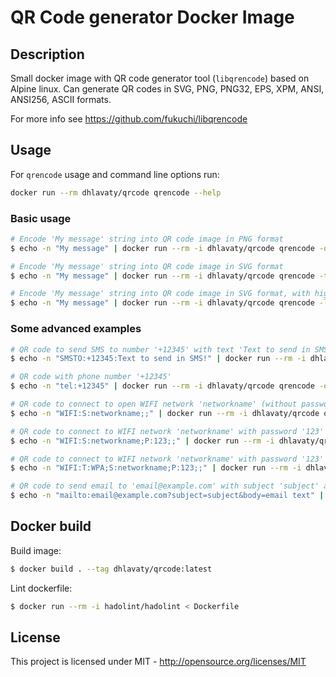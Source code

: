 # QR Code generator Docker Image

## Description

Small docker image with QR code generator tool (`libqrencode`) based on Alpine linux. Can generate QR codes in SVG, PNG, PNG32, EPS, XPM, ANSI, ANSI256, ASCII formats.

For more info see https://github.com/fukuchi/libqrencode

## Usage

For `qrencode` usage and command line options run:

```sh
docker run --rm dhlavaty/qrcode qrencode --help
```

### Basic usage

```sh
# Encode 'My message' string into QR code image in PNG format
$ echo -n "My message" | docker run --rm -i dhlavaty/qrcode qrencode -o - > output.png

# Encode 'My message' string into QR code image in SVG format
$ echo -n "My message" | docker run --rm -i dhlavaty/qrcode qrencode -t SVG -o - > output.svg

# Encode 'My message' string into QR code image in SVG format, with highest error correction level
$ echo -n "My message" | docker run --rm -i dhlavaty/qrcode qrencode -l H -t SVG -o - > output.svg
```

### Some advanced examples

```sh
# QR code to send SMS to number '+12345' with text 'Text to send in SMS!'
$ echo -n "SMSTO:+12345:Text to send in SMS!" | docker run --rm -i dhlavaty/qrcode qrencode -o - > output.png

# QR code with phone number '+12345'
$ echo -n "tel:+12345" | docker run --rm -i dhlavaty/qrcode qrencode -o - > output.png

# QR code to connect to open WIFI network 'networkname' (without password)
$ echo -n "WIFI:S:networkname;;" | docker run --rm -i dhlavaty/qrcode qrencode -o - > output.png

# QR code to connect to WIFI network 'networkname' with password '123'
$ echo -n "WIFI:S:networkname;P:123;;" | docker run --rm -i dhlavaty/qrcode qrencode -o - > output.png

# QR code to connect to WIFI network 'networkname' with password '123' (WPA / WPA2)
$ echo -n "WIFI:T:WPA;S:networkname;P:123;;" | docker run --rm -i dhlavaty/qrcode qrencode -o - > output.png

# QR code to send email to 'email@example.com' with subject 'subject' and email body 'email text'
$ echo -n "mailto:email@example.com?subject=subject&body=email text" | docker run --rm -i dhlavaty/qrcode qrencode -o - > output.png
```

## Docker build

Build image:

```sh
$ docker build . --tag dhlavaty/qrcode:latest
```

Lint dockerfile:

```sh
$ docker run --rm -i hadolint/hadolint < Dockerfile
```

## License

This project is licensed under MIT - http://opensource.org/licenses/MIT
